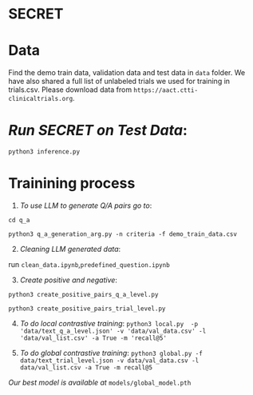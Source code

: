 # **SECRET**


# Data
Find the demo train data, validation data and test data in ```data``` folder. We have also shared a full list of unlabeled trials we used for training in trials.csv. Please download data from ```https://aact.ctti-clinicaltrials.org```.


# *Run SECRET on Test Data*: 

```python3 inference.py```


# Trainining process

1. *To use LLM to generate Q/A pairs go to*:
   
```cd q_a```

```python3 q_a_generation_arg.py -n criteria -f demo_train_data.csv```

2. *Cleaning LLM generated data*:

run ```clean_data.ipynb```,```predefined_question.ipynb```

3. *Create positive and negative*:

```python3 create_positive_pairs_q_a_level.py```

```python3 create_positive_pairs_trial_level.py``` 

4. *To do local contrastive training*: ```python3 local.py  -p 'data/text_q_a_level.json' -v 'data/val_data.csv' -l 'data/val_list.csv' -a True -m 'recall@5'```

5. *To do global contrastive training*: ```python3 global.py -f data/text_trial_level.json -v data/val_data.csv -l data/val_list.csv -a True -m recall@5```

*Our best model is available at* 
```models/global_model.pth```




